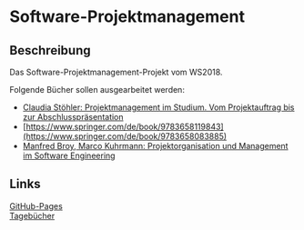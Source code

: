 # Software-Projektmanagement

## Beschreibung

Das Software-Projektmanagement-Projekt vom WS2018.  

Folgende Bücher sollen ausgearbeitet werden:
* [Claudia Stöhler: Projektmanagement im Studium. Vom Projektauftrag bis
zur Abschlusspräsentation](https://www.springer.com/de/book/9783658119843)
* [https://www.springer.com/de/book/9783658119843](https://www.springer.com/de/book/9783658083885)
* [Manfred Broy, Marco Kuhrmann: Projektorganisation und Management
im Software Engineering](https://www.springer.com/de/book/9783642292897)

## Links

[GitHub-Pages](https://rleikam.github.io/SW-PM-WS2018-Gruppe_1_4-2/#/)  
[Tagebücher](https://rleikam.github.io/SW-PM-WS2018-Gruppe_1_4-2/#/Tagebücher/)